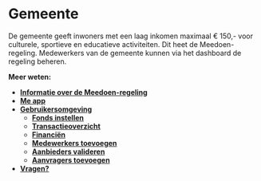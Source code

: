 # Gemeente

De gemeente geeft inwoners met een laag inkomen maximaal € 150,- voor culturele, sportieve en educatieve activiteiten. Dit heet de Meedoen-regeling. Medewerkers van de gemeente kunnen via het dashboard de regeling beheren.

**Meer weten:**

* **[Informatie over de Meedoen-regeling](https://help.forus.io/nijmegen/gemeente/algemeen/)**
* **[Me app](https://help.forus.io/nijmegen/gemeente/me/)**
* **[Gebruikersomgeving](https://help.forus.io/nijmegen/gemeente/gebruikersomgeving/)**
    * **[Fonds instellen](https://help.forus.io/nijmegen/gemeente/fonds/)**
    * **[Transactieoverzicht](https://help.forus.io/nijmegen/gemeente/transactieoverzicht/)**
    * **[Financiën](https://help.forus.io/nijmegen/gemeente/financien/)**
    * **[Medewerkers toevoegen](https://help.forus.io/nijmegen/gemeente/medewerkers/)**
    * **[Aanbieders valideren](https://help.forus.io/nijmegen/gemeente/aanbieders/)**
    * **[Aanvragers toevoegen](https://help.forus.io/nijmegen/gemeente/aanvragers/)**
* **[Vragen?](http://help.forus.io/nijmegen/aanbieder/vragen/)**
